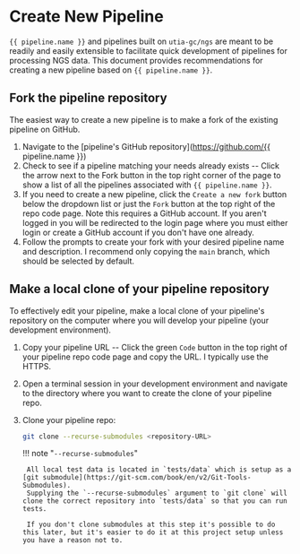 # Create New Pipeline

`{{ pipeline.name }}` and pipelines built on `utia-gc/ngs` are meant to be readily and easily extensible to facilitate quick development of pipelines for processing NGS data.
This document provides recommendations for creating a new pipeline based on `{{ pipeline.name }}`.

## Fork the pipeline repository

The easiest way to create a new pipeline is to make a fork of the existing pipeline on GitHub.

1. Navigate to the [pipeline's GitHub repository](https://github.com/{{ pipeline.name }})
2. Check to see if a pipeline matching your needs already exists -- Click the arrow next to the Fork button in the top right corner of the page to show a list of all the pipelines associated with `{{ pipeline.name }}`.
3. If you need to create a new pipeline, click the `Create a new fork` button below the dropdown list or just the `Fork` button at the top right of the repo code page.
    Note this requires a GitHub account.
    If you aren't logged in you will be redirected to the login page where you must either login or create a GitHub account if you don't have one already.
4. Follow the prompts to create your fork with your desired pipeline name and description.
    I recommend only copying the `main` branch, which should be selected by default.

## Make a local clone of your pipeline repository

To effectively edit your pipeline, make a local clone of your pipeline's repository on the computer where you will develop your pipeline (your development environment).

1. Copy your pipeline URL -- Click the green `Code` button in the top right of your pipeline repo code page and copy the URL.
I typically use the HTTPS.
2. Open a terminal session in your development environment and navigate to the directory where you want to create the clone of your pipeline repo.
3. Clone your pipeline repo:

    ``` bash title="Terminal"
    git clone --recurse-submodules <repository-URL>
    ```

    !!! note "`--recurse-submodules`"

        All local test data is located in `tests/data` which is setup as a [git submodule](https://git-scm.com/book/en/v2/Git-Tools-Submodules).
        Supplying the `--recurse-submodules` argument to `git clone` will clone the correct repository into `tests/data` so that you can run tests.

        If you don't clone submodules at this step it's possible to do this later, but it's easier to do it at this project setup unless you have a reason not to.
